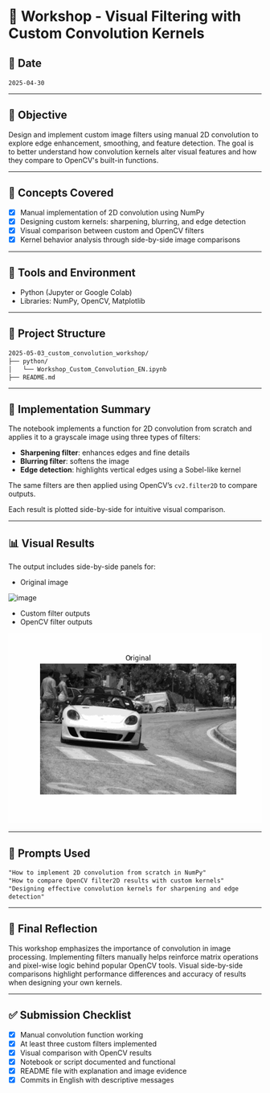 # 🧪 Workshop - Visual Filtering with Custom Convolution Kernels

## 📅 Date
`2025-04-30`

---

## 🎯 Objective

Design and implement custom image filters using manual 2D convolution to explore edge enhancement, smoothing, and feature detection. The goal is to better understand how convolution kernels alter visual features and how they compare to OpenCV's built-in functions.

---

## 🧠 Concepts Covered

- [x] Manual implementation of 2D convolution using NumPy
- [x] Designing custom kernels: sharpening, blurring, and edge detection
- [x] Visual comparison between custom and OpenCV filters
- [x] Kernel behavior analysis through side-by-side image comparisons

---

## 🔧 Tools and Environment

- Python (Jupyter or Google Colab)
- Libraries: NumPy, OpenCV, Matplotlib

---

## 📁 Project Structure

```
2025-05-03_custom_convolution_workshop/
├── python/
│   └── Workshop_Custom_Convolution_EN.ipynb
├── README.md
```

---

## 🧪 Implementation Summary

The notebook implements a function for 2D convolution from scratch and applies it to a grayscale image using three types of filters:

- **Sharpening filter**: enhances edges and fine details
- **Blurring filter**: softens the image
- **Edge detection**: highlights vertical edges using a Sobel-like kernel

The same filters are then applied using OpenCV’s `cv2.filter2D` to compare outputs.

Each result is plotted side-by-side for intuitive visual comparison.

---

## 📊 Visual Results

The output includes side-by-side panels for:

- Original image

![image](https://github.com/user-attachments/assets/45be6836-0918-4768-abee-bfb14aabe1d3)


- Custom filter outputs
- OpenCV filter outputs

![gif](https://github.com/DanielGarzon17/Computacion-Visual-Daniel-Garzon/blob/main/2025-04-30_taller_convoluciones_personalizadas/python/filters_comparison.gif?raw=true)


---

## 🧩 Prompts Used

```text
"How to implement 2D convolution from scratch in NumPy"
"How to compare OpenCV filter2D results with custom kernels"
"Designing effective convolution kernels for sharpening and edge detection"
```

---

## 💬 Final Reflection

This workshop emphasizes the importance of convolution in image processing. Implementing filters manually helps reinforce matrix operations and pixel-wise logic behind popular OpenCV tools. Visual side-by-side comparisons highlight performance differences and accuracy of results when designing your own kernels.

---

## ✅ Submission Checklist

- [x] Manual convolution function working
- [x] At least three custom filters implemented
- [x] Visual comparison with OpenCV results
- [x] Notebook or script documented and functional
- [x] README file with explanation and image evidence
- [x] Commits in English with descriptive messages
